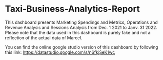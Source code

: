 # Taxi-Business-Analytics-Report

This dashboard presents Marketing Spendings and Metrics, Operations and Revenue Analysis and Sessions Analysis from Dec. 1 2021 to  Janv. 31 2022.
Please note that the data used in this dashboard is purely fake and not a reflection of the actual data of Marcel.

You can find the online google studio version of this dashboard by following this link:
https://datastudio.google.com/s/n6fkjSeK1wc
